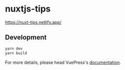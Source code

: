 # nuxtjs-tips

https://nuxt-tips.netlify.app/

## Development

```bash
yarn dev
yarn build
```

For more details, please head VuePress's [documentation](https://v1.vuepress.vuejs.org/).

